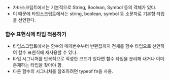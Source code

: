- 자바스크립트에서는 기본적으로 String, Boolean, Symbol 등의 객체가 있다.
- 이 때문에 타입스크립트에서는 string, boolean, symbol 등 소문자로 기본형 타입을 선언한다.
### 함수 표현식에 타입 적용하기
- 타입스크립트에서는 함수의 매개변수부터 반환값까지 전체를 함수 타입으로 선언하여 함수 표현식에 재사용할 수 있다.
- 타입 시그니처를 반복적으로 작성한 코드가 있다면 함수 타입을 분리해 내거나 이미 존재하는 타입을 찾아야 함.
- 다른 함수의 시그니처를 참조하려면 typeof fn을 사용.
